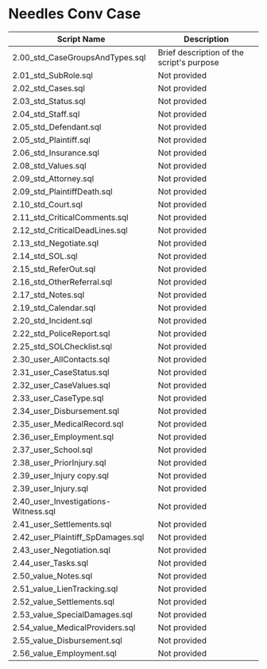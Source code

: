 # Needles Conv Case

| Script Name | Description |
|-------------|-------------|
| 2.00_std_CaseGroupsAndTypes.sql | Brief description of the script's purpose |
| 2.01_std_SubRole.sql | Not provided |
| 2.02_std_Cases.sql | Not provided |
| 2.03_std_Status.sql | Not provided |
| 2.04_std_Staff.sql | Not provided |
| 2.05_std_Defendant.sql | Not provided |
| 2.05_std_Plaintiff.sql | Not provided |
| 2.06_std_Insurance.sql | Not provided |
| 2.08_std_Values.sql | Not provided |
| 2.09_std_Attorney.sql | Not provided |
| 2.09_std_PlaintiffDeath.sql | Not provided |
| 2.10_std_Court.sql | Not provided |
| 2.11_std_CriticalComments.sql | Not provided |
| 2.12_std_CriticalDeadLines.sql | Not provided |
| 2.13_std_Negotiate.sql | Not provided |
| 2.14_std_SOL.sql | Not provided |
| 2.15_std_ReferOut.sql | Not provided |
| 2.16_std_OtherReferral.sql | Not provided |
| 2.17_std_Notes.sql | Not provided |
| 2.19_std_Calendar.sql | Not provided |
| 2.20_std_Incident.sql | Not provided |
| 2.22_std_PoliceReport.sql | Not provided |
| 2.25_std_SOLChecklist.sql | Not provided |
| 2.30_user_AllContacts.sql | Not provided |
| 2.31_user_CaseStatus.sql | Not provided |
| 2.32_user_CaseValues.sql | Not provided |
| 2.33_user_CaseType.sql | Not provided |
| 2.34_user_Disbursement.sql | Not provided |
| 2.35_user_MedicalRecord.sql | Not provided |
| 2.36_user_Employment.sql | Not provided |
| 2.37_user_School.sql | Not provided |
| 2.38_user_PriorInjury.sql | Not provided |
| 2.39_user_Injury copy.sql | Not provided |
| 2.39_user_Injury.sql | Not provided |
| 2.40_user_Investigations-Witness.sql | Not provided |
| 2.41_user_Settlements.sql | Not provided |
| 2.42_user_Plaintiff_SpDamages.sql | Not provided |
| 2.43_user_Negotiation.sql | Not provided |
| 2.44_user_Tasks.sql | Not provided |
| 2.50_value_Notes.sql | Not provided |
| 2.51_value_LienTracking.sql | Not provided |
| 2.52_value_Settlements.sql | Not provided |
| 2.53_value_SpecialDamages.sql | Not provided |
| 2.54_value_MedicalProviders.sql | Not provided |
| 2.55_value_Disbursement.sql | Not provided |
| 2.56_value_Employment.sql | Not provided |

